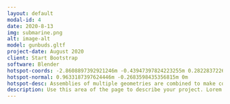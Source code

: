 ```yaml
---
layout: default
modal-id: 4
date: 2020-8-13
img: submarine.png
alt: image-alt
model: gunbuds.gltf
project-date: August 2020
client: Start Bootstrap
software: Blender
hotspot-coords: -2.8608897392921246m -0.43947397824223255m 0.2822837226365582m
hotspot-normal: 0.9633187397624446m -0.2683598435356815m 0m
hotspot-desc: Assemblies of multiple geometries are combined to make complex pieces using boolean modifiers.
description: Use this area of the page to describe your project. Lorem ipsum dolor sit amet, consectetur adipisicing elit. Mollitia neque assumenda ipsam nihil, molestias magnam, recusandae quos quis inventore quisquam velit asperiores, vitae? Reprehenderit soluta, eos quod consequuntur itaque. Nam.
---
```

